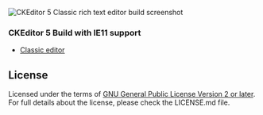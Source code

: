 ![CKEditor 5 Classic rich text editor build screenshot](https://c.cksource.com/a/1/img/npm/ckeditor5-build-classic.png)

### CKEditor 5 Build with IE11 support

- [Classic editor](https://ckeditor.com/docs/ckeditor5/latest/builds/guides/overview.html#classic-editor)

## License

Licensed under the terms of [GNU General Public License Version 2 or later](http://www.gnu.org/licenses/gpl.html). For full details about the license, please check the LICENSE.md file.
